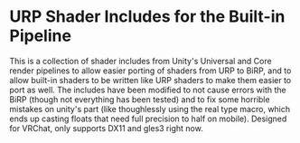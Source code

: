 # URP Shader Includes for the Built-in Pipeline

This is a collection of shader includes from Unity's Universal and Core render pipelines to allow easier porting of shaders from URP to BiRP, and to allow built-in shaders to be written like URP shaders to make them easier to port as well. The includes have been modified to not cause errors with the BiRP (though not everything has been tested) and to fix some horrible mistakes on unity's part (like thoughlessly using the real type macro, which ends up casting floats that need full precision to half on mobile). Designed for VRChat, only supports DX11 and gles3 right now.